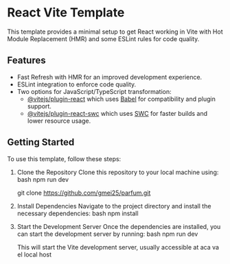# React Vite Template

This template provides a minimal setup to get React working in Vite with Hot Module Replacement (HMR) and some ESLint rules for code quality.

## Features

- Fast Refresh with HMR for an improved development experience.
- ESLint integration to enforce code quality.
- Two options for JavaScript/TypeScript transformation:
  - [@vitejs/plugin-react](https://github.com/vitejs/vite-plugin-react/blob/main/packages/plugin-react/README.md) which uses [Babel](https://babeljs.io/) for compatibility and plugin support.
  - [@vitejs/plugin-react-swc](https://github.com/vitejs/vite-plugin-react-swc) which uses [SWC](https://swc.rs/) for faster builds and lower resource usage.

## Getting Started

To use this template, follow these steps:

1. Clone the Repository
   Clone this repository to your local machine using:
   bash
   npm run dev
    
   git clone <https://github.com/gmei25/parfum.git>

2. Install Dependencies
   Navigate to the project directory and install the necessary dependencies:
   bash
   npm install
   
3. Start the Development Server
   Once the dependencies are installed, you can start the development server by running:
   bash
   npm run dev
   
   This will start the Vite development server, usually accessible at aca va el local host
